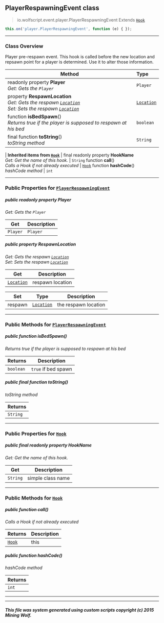 ## PlayerRespawningEvent __class__

>io.wolfscript.event.player.PlayerRespawningEvent
>Extends [`Hook`](../Hook.md)
``` javascript
this.on('player.PlayerRespawningEvent', function (e) { });
```


---

### Class Overview

Player pre-respawn event. This hook is called before the new location and repsawn point for a player is determined. Use it to alter those information.

Method | Type   
--- | :--- 
 readonly property __Player__ <br> _Get: Gets the `Player`_ | `Player`
  property __RespawnLocation__ <br> _Get: Gets the respawn [`Location`](../../api/world/position/Location.md)<br>Set: Sets the respawn [`Location`](../../api/world/position/Location.md)_ | [`Location`](../../api/world/position/Location.md)
 function __isBedSpawn__() <br> _Returns true if the player is supposed to respawn at his bed_ | `boolean`
final function __toString__() <br> _toString method_ | `String`
 |
__Inherited items from [`Hook`](../Hook.md)__ |
final readonly property __HookName__ <br> _Get: Get the name of this hook._ | `String`
 function __call__() <br> _Calls a Hook if not already executed_ | [`Hook`](../Hook.md)
 function __hashCode__() <br> _hashCode method_ | `int`





---


### Public Properties for [`PlayerRespawningEvent`](PlayerRespawningEvent.md)

##### <a id='player'></a>public  readonly property __Player__

_Get: Gets the `Player`_

Get | Description
--- | --- 
`Player` | `Player`



##### <a id='respawnlocation'></a>public   property __RespawnLocation__

_Get: Gets the respawn [`Location`](../../api/world/position/Location.md)<br>Set: Sets the respawn [`Location`](../../api/world/position/Location.md)_

Get | Description
--- | --- 
[`Location`](../../api/world/position/Location.md) | respawn location

Set | Type | Description  
--- | --- | --- 
respawn | [`Location`](../../api/world/position/Location.md) | the respawn location


---

### Public Methods for [`PlayerRespawningEvent`](PlayerRespawningEvent.md)

##### <a id='isbedspawn'></a>public  function __isBedSpawn__()

_Returns true if the player is supposed to respawn at his bed_

Returns | Description
--- | --- 
`boolean` | `true` if bed spawn


##### <a id='tostring'></a>public final function __toString__()

_toString method_

Returns | 
--- | 
`String` |


---

### Public Properties for [`Hook`](../Hook.md)

##### <a id='hookname'></a>public final readonly property __HookName__

_Get: Get the name of this hook._

Get | Description
--- | --- 
`String` | simple class name



---

### Public Methods for [`Hook`](../Hook.md)

##### <a id='call'></a>public  function __call__()

_Calls a Hook if not already executed_

Returns | Description
--- | --- 
[`Hook`](../Hook.md) | this


##### <a id='hashcode'></a>public  function __hashCode__()

_hashCode method_

Returns | 
--- | 
`int` |


---


---


##### This file was system generated using custom scripts copyright (c) 2015 Mining Wolf.
	

